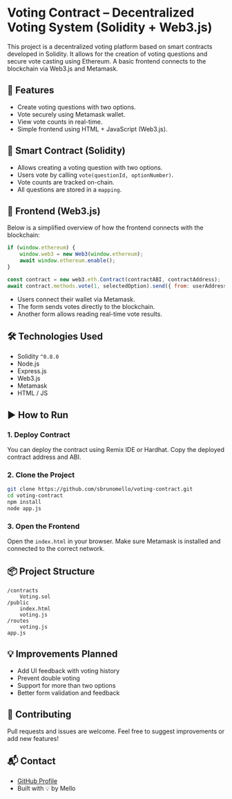 # Voting Contract – Decentralized Voting System (Solidity + Web3.js)

This project is a decentralized voting platform based on smart contracts developed in Solidity. It allows for the creation of voting questions and secure vote casting using Ethereum. A basic frontend connects to the blockchain via Web3.js and Metamask.

## 🧠 Features

- Create voting questions with two options.
- Vote securely using Metamask wallet.
- View vote counts in real-time.
- Simple frontend using HTML + JavaScript (Web3.js).

## 📄 Smart Contract (Solidity)

- Allows creating a voting question with two options.
- Users vote by calling `vote(questionId, optionNumber)`.
- Vote counts are tracked on-chain.
- All questions are stored in a `mapping`.

## 🧠 Frontend (Web3.js)

Below is a simplified overview of how the frontend connects with the blockchain:

```javascript
if (window.ethereum) {
    window.web3 = new Web3(window.ethereum);
    await window.ethereum.enable();
}

const contract = new web3.eth.Contract(contractABI, contractAddress);
await contract.methods.vote(1, selectedOption).send({ from: userAddress });
```

- Users connect their wallet via Metamask.
- The form sends votes directly to the blockchain.
- Another form allows reading real-time vote results.

## 🛠 Technologies Used

- Solidity `^0.8.0`
- Node.js
- Express.js
- Web3.js
- Metamask
- HTML / JS

## ▶️ How to Run

### 1. Deploy Contract

You can deploy the contract using Remix IDE or Hardhat. Copy the deployed contract address and ABI.

### 2. Clone the Project

```bash
git clone https://github.com/sbrunomello/voting-contract.git
cd voting-contract
npm install
node app.js
```

### 3. Open the Frontend

Open the `index.html` in your browser. Make sure Metamask is installed and connected to the correct network.

## 📦 Project Structure

```
/contracts
    Voting.sol
/public
    index.html
    voting.js
/routes
    voting.js
app.js
```

## 💡 Improvements Planned

- Add UI feedback with voting history
- Prevent double voting
- Support for more than two options
- Better form validation and feedback

## 🤝 Contributing

Pull requests and issues are welcome. Feel free to suggest improvements or add new features!

## 📬 Contact

- [GitHub Profile](https://github.com/sbrunomello)
- Built with 💡 by Mello
